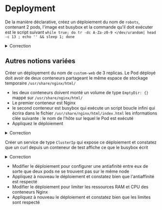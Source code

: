 # Deployment


De la manière déclarative, créez un déploiement du nom de `robots`, contenant 2 pods, l'image est busybox et la commande qu'il doit exécuter est le script suivant `while true; do tr -dc A-Za-z0-9 </dev/urandom| head -c 13 ; echo '' && sleep 1; done`

<details><summary>Correction</summary>

Pour générer les fichier YAML correspondant, il existe une astuce simple qui est de combiner l'utilisation de kubectl avec l'option `--dry-run=client -o yaml` 
l'option `--dry-run=client`indique à l'PAI server que nous somme entrain de faire des simulations et qu'il ne devra pas créer la ressource
l'otion `- o yaml` est de dire que nous voulons un output de l'objet au format YAML. 

```bash
# Etape 1 => créer un fichier du script

$ cat << _EOF > script.sh
#!/bin/sh
while true; do tr -dc A-Za-z0-9 </dev/urandom| head -c 13 ; echo '' && sleep 1; done
_EOF 

# Etape 2 => créer le fichier YAML du déploiement

$ kubectl create deployment robots --replicas 2  --dry-run=client -o yaml --image busybox -- /bin/sh -c "`cat script.sh`" > robots.yml

# Etape 3 => Visualisez le manifest créé et apportez des modifications si nécessaires
$ cat robots.yml
```

Le fichier YAML créé :

```yaml
apiVersion: apps/v1
kind: Deployment
metadata:
  creationTimestamp: null
  labels:
    app: robots
  name: robots
spec:
  replicas: 2
  selector:
    matchLabels:
      app: robots
  strategy: {}
  template:
    metadata:
      creationTimestamp: null
      labels:
        app: robots
    spec:
      containers:
      - command:
        - /bin/sh
        - -c
        - |-
          #!/bin/sh
          while true; do tr -dc A-Za-z0-9 </dev/urandom| head -c 13 ; echo '' && sleep 1; done
        image: busybox
        name: busybox
        resources: {}
status: {}
```

Pour déployer donc nous ferons

```bash
kubectl apply -f robots.yml
```

Normalement si le déploiement est bien fait, vous pouvez voir les logs des pods


```bash
$ kubectl logs -f robots-577dbd8d5d-25mdb
F1buq9n5dhonu
QpcV5rcnf5yqm
eSn3raQVvBf0T
TA92AZM9Asjqr
```

</details>


## Autres notions variées

Créer un déployement du nom de `custom-web` de 3 replicas. Le Pod déployé doit avoir de deux conteneurs partageant le même espace de stockage temporaire `/usr/share/nginx/html/`
  
  * les deux conteneurs doivent monté un volume de type `EmptyDir: {}` mappé sur `/usr/share/nginx/html/`
  * Le premier conteneur est Nginx
  * le second conteneur est busybox qui exécute un script boucle infini qui écrira dans le fichier `/usr/share/nginx/html/index.html` les informations clée suivante : le nom de l'hôte sur lequel le Pod est exécuté
  * Appliquez le déploiement
  
<details><summary>Correction</summary>

```yaml
apiVersion: apps/v1
kind: Deployment
metadata:
  creationTimestamp: null
  labels:
    app: custom-web
  name: custom-web
spec:
  replicas: 4
  selector:
    matchLabels:
      app: custom-web
  strategy: {}
  template:
    metadata:
      creationTimestamp: null
      labels:
        app: custom-web
    spec:
      containers:
      - command:
        - /bin/sh
        - -c
        - |-
          #!/bin/sh
                while true; do tr -dc A-Za-z0-9 </dev/urandom| head -c 13 >> /usr/share/nginx/html/index.html  ; echo ' running on : '>> /usr/share/nginx/html/index.html; echo  ${NODE_NAME} >> /usr/share/nginx/html/index.html && sleep 5; done
          # echo Blah > /usr/share/nginx/html/index.html
          #echo '${NODE_NAME}' >> /usr/share/nginx/html/index.html
        image: busybox
        name: busybox
        env:
        - name: NODE_NAME
          valueFrom:
            fieldRef:
              fieldPath: spec.nodeName
        volumeMounts:
        - name: htmldir
          mountPath: /usr/share/nginx/html/
      - image: nginx
        name: nginx
        volumeMounts:
        - name: htmldir
          mountPath: /usr/share/nginx/html/
      volumes:
      - name: htmldir
        emptyDir: {}
```

```bash
$ kubectl apply -f custom-web.yml
deployment.apps/custom-web created

$ kubectl logs custom-web-58f86dc44-8ghgq -c nginx                                                                  1 ✘ ╱ base  ╱ at mawaki-k8s-lab ⎈ ╱ at 16:48:19 
/docker-entrypoint.sh: /docker-entrypoint.d/ is not empty, will attempt to perform configuration
/docker-entrypoint.sh: Looking for shell scripts in /docker-entrypoint.d/
/docker-entrypoint.sh: Launching /docker-entrypoint.d/10-listen-on-ipv6-by-default.sh
10-listen-on-ipv6-by-default.sh: info: Getting the checksum of /etc/nginx/conf.d/default.conf
10-listen-on-ipv6-by-default.sh: info: Enabled listen on IPv6 in /etc/nginx/conf.d/default.conf
/docker-entrypoint.sh: Launching /docker-entrypoint.d/20-envsubst-on-templates.sh
/docker-entrypoint.sh: Launching /docker-entrypoint.d/30-tune-worker-processes.sh
/docker-entrypoint.sh: Configuration complete; ready for start up
2022/10/05 14:42:33 [notice] 1#1: using the "epoll" event method
2022/10/05 14:42:33 [notice] 1#1: nginx/1.23.1
2022/10/05 14:42:33 [notice] 1#1: built by gcc 10.2.1 20210110 (Debian 10.2.1-6)
2022/10/05 14:42:33 [notice] 1#1: OS: Linux 5.10.133+
2022/10/05 14:42:33 [notice] 1#1: getrlimit(RLIMIT_NOFILE): 1048576:1048576
2022/10/05 14:42:33 [notice] 1#1: start worker processes
2022/10/05 14:42:33 [notice] 1#1: start worker process 31
2022/10/05 14:42:33 [notice] 1#1: start worker process 32
10.128.0.13 - - [05/Oct/2022:14:45:46 +0000] "GET / HTTP/1.1" 200 2960 "-" "Mozilla/5.0 (Macintosh; Intel Mac OS X 10_15_7) AppleWebKit/537.36 (KHTML, like Gecko) Chrome/106.0.0.0 Safari/537.36" "-"
10.128.0.13 - - [05/Oct/2022:14:45:46 +0000] "GET /favicon.ico HTTP/1.1" 404 555 "http://35.223.150.115/" "Mozilla/5.0 (Macintosh; Intel Mac OS X 10_15_7) AppleWebKit/537.36 (KHTML, like Gecko) Chrome/106.0.0.0 Safari/537.36" "-"
2022/10/05 14:45:46 [error] 31#31: *1 open() "/usr/share/nginx/html/favicon.ico" failed (2: No such file or directory), client: 10.128.0.13, server: localhost, request: "GET /favicon.ico HTTP/1.1", host: "35.223.150.115", referrer: "http://35.223.150.115/"
```

</details>


Créer un service de type `ClusterIp` qui expose ce déploiement et constatez que un curl depuis un conteneur de test affiche ce que le busybox écrit

<details><summary>Correction</summary>

```yaml
apiVersion: v1
kind: Service
metadata:
  name: custom-web
  labels:
    app: custom-web
spec:
  ports:
    - port: 80
  selector:
    app: custom-web
  type: LoadBalancer
```

```bash
$ kubectl apply -f custom-web-service.yml
service/custom-web created
```

```bash
$ kubectl run client --rm  -it --image curlimages/curl -- sh
If you don't see a command prompt, try pressing enter.
/ $ curl http://custom-web
/ $
```

</details>


  * Modifier le déploiement pour configurer une antiafinité entre eux de sorte que deux pods ne se trouvent pas sur le même node
  * Appliquez à nouveau le déploiement et constatez bien que l'antiaffinité est respecté
  * Modifier le déploiement pour limiter les ressources RAM et CPU des conteneurs Nginx
  * Appliquez à nouveau le déploiement et constatez bien que les limites sont respecté

